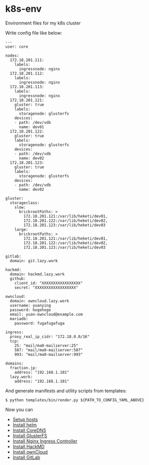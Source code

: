 # k8s-env
Environment files for my k8s cluster

Write config file like below:

```
---
user: core

nodes:
  172.18.201.111:
    labels:
      ingressnode: nginx
  172.18.201.112:
    labels:
      ingressnode: nginx
  172.18.201.113:
    labels:
      ingressnode: nginx
  172.18.201.121:
    gluster: true
    labels:
      storagenode: glusterfs
    devices:
    - path: /dev/vdb
      name: dev01
  172.18.201.122:
    gluster: true
    labels:
      storagenode: glusterfs
    devices:
    - path: /dev/vdb
      name: dev02
  172.18.201.123:
    gluster: true
    labels:
      storagenode: glusterfs
    devices:
    - path: /dev/vdb
      name: dev02

gluster:
  storageclass:
    slow:
      brickrootPaths: >
        172.18.201.121:/var/lib/heketi/dev01,
        172.18.201.122:/var/lib/heketi/dev02,
        172.18.201.123:/var/lib/heketi/dev03
    large:
      brickrootPaths: >
        172.18.201.121:/var/lib/heketi/dev01,
        172.18.201.122:/var/lib/heketi/dev02,
        172.18.201.123:/var/lib/heketi/dev03

gitlab:
  domain: git.lazy.work

hackmd:
  domain: hackmd.lazy.work
  github:
    client_id: "XXXXXXXXXXXXXXXXX"
    secret: "XXXXXXXXXXXXXXXXXX"

owncloud:
  domain: owncloud.lazy.work
  username: yuanying
  password: hogehoge
  email: yuan-owncloud@example.com
  mariadb:
    password: fugafugafuga

ingress:
  proxy_real_ip_cidr: "172.18.0.0/16"
  tcp:
    25: "mail/ma0-mailserver:25"
    587: "mail/ma0-mailserver:587"
    993: "mail/ma0-mailserver:993"

domains:
  fraction.jp:
    address: "192.168.1.101"
  lazy.work:
    address: "192.168.1.101"

```

And generate manifests and utility scripts from templates:

```
$ python templates/bin/render.py ${PATH_TO_CONFIG_YAML_ABOVE}
```

Now you can

-   [Setup hosts](docs/hosts.md)
-   [Install helm](docs/helm.md)
-   [Install CoreDNS](docs/coredns.md)
-   [Install GlusterFS](docs/glusterfs.md)
-   [Install Nginx Ingress Controller](docs/ingress.md)
-   [Install HackMD](docs/hackmd.md)
-   [Install ownCloud](docs/owncloud.md)
-   [Install GitLab](docs/gitlab.md)

